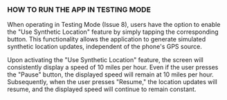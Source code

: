 ### HOW TO RUN THE APP IN TESTING MODE

When operating in Testing Mode (Issue 8), users have the option to enable the "Use Synthetic Location" feature by simply tapping the corresponding button. This functionality allows the application to generate simulated synthetic location updates, independent of the phone's GPS source.

Upon activating the "Use Synthetic Location" feature, the screen will consistently display a speed of 10 miles per hour. Even if the user presses the "Pause" button, the displayed speed will remain at 10 miles per hour. Subsequently, when the user presses "Resume," the location updates will resume, and the displayed speed will continue to remain constant.
